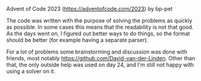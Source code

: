 Advent of Code 2023 (https://adventofcode.com/2023) by bp-pet

The code was written with the purpose of solving the problems as quickly as possible. In some cases this means that the readability is not that good. As the days went on, I figured out better ways to do things, so the format should be better (for example having a separate parser).

For a lot of problems some brainstorming and discussion was done with friends, most notably https://github.com/David-van-der-Linden. Other than that, the only outside help was used on day 24, and I'm still not happy with using a solver on it.